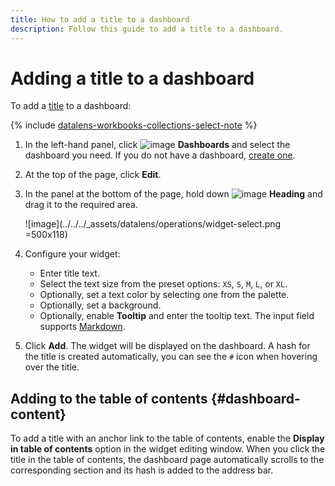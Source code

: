 ```yaml
---
title: How to add a title to a dashboard
description: Follow this guide to add a title to a dashboard.
---
```


# Adding a title to a dashboard

To add a [title](../../dashboard/widget.md#title) to a dashboard:


{% include [datalens-workbooks-collections-select-note](../../../_includes/datalens/operations/datalens-workbooks-collections-select-note.md) %}


1. In the left-hand panel, click ![image](../../../_assets/console-icons/layout-cells-large.svg) **Dashboards** and select the dashboard you need. If you do not have a dashboard, [create one](create.md).
1. At the top of the page, click **Edit**.
1. In the panel at the bottom of the page, hold down ![image](../../../_assets/console-icons/heading.svg) **Heading** and drag it to the required area.

   ![image](../../../_assets/datalens/operations/widget-select.png =500x118)

1. Configure your widget:

   * Enter title text.
   * Select the text size from the preset options: `XS`, `S`, `M`, `L`, or `XL`.
   * Optionally, set a text color by selecting one from the palette.
   * Optionally, set a background.
   * Optionally, enable **Tooltip** and enter the tooltip text. The input field supports [Markdown](../../dashboard/markdown.md).

1. Click **Add**. The widget will be displayed on the dashboard. A hash for the title is created automatically, you can see the `#` icon when hovering over the title.

## Adding to the table of contents {#dashboard-content}

To add a title with an anchor link to the table of contents, enable the **Display in table of contents** option in the widget editing window. When you click the title in the table of contents, the dashboard page automatically scrolls to the corresponding section and its hash is added to the address bar.
